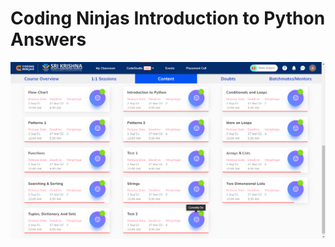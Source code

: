 # Coding Ninjas Introduction to Python Answers
<body>
  <img src="https://github.com/arthikag/Coding-Ninjas-Introduction-to-Python-Answers/blob/main/Coding-Ninjas-Introduction-to-Python/Coding-Ninjas-Introduction-to-Python-Contents.png" href="https://github.com/arthikag/Coding-Ninjas-Introduction-to-Python-Answers/tree/main/Coding-Ninjas-Introduction-to-Python">
   
</body>
